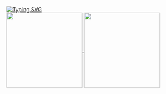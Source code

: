 <a href="https://git.io/typing-svg">
    <img src="https://readme-typing-svg.herokuapp.com?font=Handjet&size=40&duration=3000&pause=1000&color=891FC5&center=true&vCenter=true&width=435&lines=Hey+I'm+Space;This+is+my+GitHub" alt="Typing SVG" />
</a>

<div>
    <a href="https://github.com/anuraghazra/github-readme-stats">
        <img height=200 align="center" src="https://github-readme-stats.vercel.app/api?username=SpaceNerde&theme=gruvbox">
    </a>
    <a href="https://github.com/anuraghazra/github-readme-stats">
        <img height=200 align="center" src="https://github-readme-stats.vercel.app/api/top-langs/?username=SpaceNerde&theme=gruvbox&layout=donut">
    </a>
</div>


